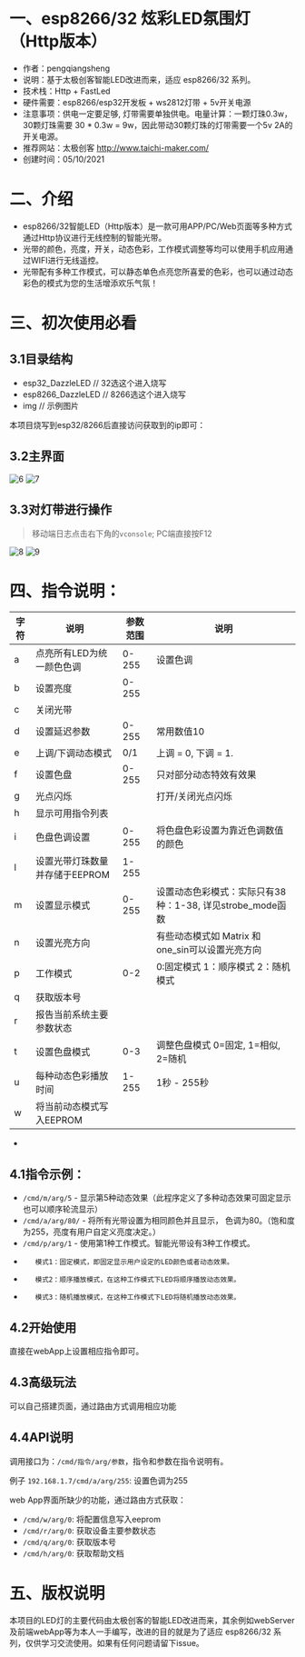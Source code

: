 # 一、esp8266/32 炫彩LED氛围灯（Http版本）

- 作者：pengqiangsheng
- 说明：基于太极创客智能LED改进而来，适应 esp8266/32 系列。
- 技术栈：Http + FastLed
- 硬件需要：esp8266/esp32开发板 + ws2812灯带 + 5v开关电源
- 注意事项：供电一定要足够, 灯带需要单独供电。电量计算：一颗灯珠0.3w，30颗灯珠需要 30 * 0.3w = 9w，因此带动30颗灯珠的灯带需要一个5v 2A的开关电源。
- 推荐网站：太极创客 http://www.taichi-maker.com/
- 创建时间：05/10/2021

# 二、介绍

 - esp8266/32智能LED（Http版本）是一款可用APP/PC/Web页面等多种方式通过Http协议进行无线控制的智能光带。
 - 光带的颜色，亮度，开关，动态色彩，工作模式调整等均可以使用手机应用通过WIFI进行无线遥控。
 - 光带配有多种工作模式，可以静态单色点亮您所喜爱的色彩，也可以通过动态彩色的模式为您的生活增添欢乐气氛！

# 三、初次使用必看

## 3.1目录结构

- esp32_DazzleLED          // 32选这个进入烧写
- esp8266_DazzleLED        // 8266选这个进入烧写
- img                     // 示例图片

本项目烧写到esp32/8266后直接访问获取到的ip即可：

## 3.2主界面

![6](https://cdn.jsdelivr.net/gh/pengqiangsheng/esp8266_DazzleLed_ws2812/img/6.png)
![7](https://cdn.jsdelivr.net/gh/pengqiangsheng/esp8266_DazzleLed_ws2812/img/7.png)

## 3.3对灯带进行操作

> 移动端日志点击右下角的`vconsole`; PC端直接按F12

![8](https://cdn.jsdelivr.net/gh/pengqiangsheng/esp8266_DazzleLed_ws2812/img/8.png)
![9](https://cdn.jsdelivr.net/gh/pengqiangsheng/esp8266_DazzleLed_ws2812/img/9.png)

# 四、指令说明：
|字符|  说明                               |参数范围 |                说明                                |
|---| ----------------------------------- | ------- |---------------------------------------------------|
| a |    点亮所有LED为统一颜色色调           |0-255|                    设置色调|
| b |    设置亮度                           |0-255|                                                      |
| c |    关闭光带                           |     |                                                      |
| d |    设置延迟参数                       |0-255 |                   常用数值10                          |
| e |    上调/下调动态模式                   |0/1  |                    上调 = 0, 下调 = 1.                |
| f |    设置色盘                           |0-255 |                   只对部分动态特效有效果               |
| g |    光点闪烁                           |      |                        打开/关闭光点闪烁              |
| h |    显示可用指令列表                     |     |                                                     |
| i |    色盘色调设置                       |0-255 |                   将色盘色彩设置为靠近色调数值的颜色    |
| l |    设置光带灯珠数量并存储于EEPROM      |1-255|                                                       |
| m |    设置显示模式                       |0-255 |                   设置动态色彩模式：实际只有38种：1-38, 详见strobe_mode函数|
| n |    设置光亮方向                       |       |                       有些动态模式如 Matrix 和 one_sin可以设置光亮方向|
| p |    工作模式                           | 0-2  |                    0:固定模式 1：顺序模式 2：随机模式  |
| q |    获取版本号                         |     |                                                       |
| r |    报告当前系统主要参数状态            |     |                                                       |
| t |    设置色盘模式                       | 0-3  |                   调整色盘模式  0=固定, 1=相似, 2=随机 |
| u |    每种动态色彩播放时间                | 1-255 |                   1秒 - 255秒                       |
| w |    将当前动态模式写入EEPROM            |       |                                                    |
* 
## 4.1指令示例：
- `/cmd/m/arg/5`  - 显示第5种动态效果（此程序定义了多种动态效果可固定显示也可以顺序轮流显示）
- `/cmd/a/arg/80/` - 将所有光带设置为相同颜色并且显示， 色调为80。（饱和度为255，亮度有用户自定义亮度决定。）
- `/cmd/p/arg/1` -  使用第1种工作模式。智能光带设有3种工作模式。
*        模式1：固定模式，即固定显示用户设定的LED颜色或者动态效果。
*        模式2：顺序播放模式，在这种工作模式下LED将顺序播放动态效果。
*        模式3：随机播放模式，在这种工作模式下LED将随机播放动态效果。 

## 4.2开始使用
直接在webApp上设置相应指令即可。

## 4.3高级玩法
可以自己搭建页面，通过路由方式调用相应功能

## 4.4API说明
调用接口为：`/cmd/指令/arg/参数`，指令和参数在指令说明有。

例子 `192.168.1.7/cmd/a/arg/255`: 设置色调为255

web App界面所缺少的功能，通过路由方式获取：

- `/cmd/w/arg/0`: 将配置信息写入eeprom
- `/cmd/r/arg/0`: 获取设备主要参数状态
- `/cmd/q/arg/0`: 获取版本号
- `/cmd/h/arg/0`: 获取帮助文档

# 五、版权说明

本项目的LED灯的主要代码由太极创客的智能LED改进而来，其余例如webServer及前端webApp等为本人一手编写，改进的目的就是为了适应 esp8266/32 系列，仅供学习交流使用。如果有任何问题请留下issue。